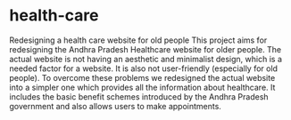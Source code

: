 # health-care
Redesigning a health care website for old people
This project aims for redesigning the Andhra Pradesh Healthcare website for
older people. The actual website is not having an aesthetic and minimalist
design, which is a needed factor for a website. It is also not user-friendly
(especially for old people). To overcome these problems we redesigned the
actual website into a simpler one which provides all the information about
healthcare. It includes the basic benefit schemes introduced by the Andhra
Pradesh government and also allows users to make appointments.
